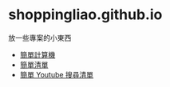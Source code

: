 # shoppingliao.github.io

放一些專案的小東西

- [簡單計算機](https://shoppingliao.github.io/Simple-Calculator)
- [簡單清單](https://shoppingliao.github.io/Simple-List)
- [簡單 Youtube 搜尋清單](https://shoppingliao.github.io/Simple-Youtube-Search-List)
